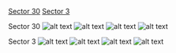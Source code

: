 [Sector 30](#sector30)
[Sector 3](#sector3)

<a name = "sector30"></a>
Sector 30
![alt text](/images/NGTS-11_Sector_30/NGTS-11_Sector_30_a_TimeSeries.png)
![alt text](/images/NGTS-11_Sector_30/NGTS-11_Sector_30_b_FoldedLightCurve.png)
![alt text](/images/NGTS-11_Sector_30/NGTS-11_Sector_30_b_IndividualTransitsWithFit.png)
![alt text](/images/NGTS-11_Sector_30/NGTS-11_Sector_30_c_TimingResiduals.png)

<a name = "sector3"></a>
Sector 3
![alt text](/images/NGTS-11_Sector_3/NGTS-11_Sector_3_a_TimeSeries.png)
![alt text](/images/NGTS-11_Sector_3/NGTS-11_Sector_3_b_FoldedLightCurve.png)
![alt text](/images/NGTS-11_Sector_3/NGTS-11_Sector_3_b_IndividualTransitsWithFit.png)
![alt text](/images/NGTS-11_Sector_3/NGTS-11_Sector_3_c_TimingResiduals.png)

